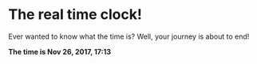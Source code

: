 # The real time clock!

Ever wanted to know what the time is? Well, your journey is about to end!

**The time is Nov 26, 2017, 17:13**